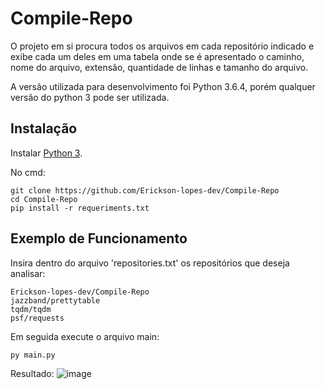 # <h1>Compile-Repo</h1>
<p>O projeto em si procura todos os arquivos em cada repositório indicado e exibe cada um deles em uma tabela onde se é apresentado o  caminho, nome do arquivo, extensão, quantidade de linhas e tamanho do arquivo.</p>

<p>A versão utilizada para desenvolvimento foi Python 3.6.4, porém qualquer versão do python 3 pode ser utilizada.</p>


## Instalação

Instalar [Python 3](https://www.python.org/download/).

No cmd:
```
git clone https://github.com/Erickson-lopes-dev/Compile-Repo
cd Compile-Repo
pip install -r requeriments.txt
```

## Exemplo de Funcionamento

Insira dentro do arquivo 'repositories.txt' os repositórios que deseja analisar:
```
Erickson-lopes-dev/Compile-Repo
jazzband/prettytable
tqdm/tqdm
psf/requests
```

Em seguida execute o arquivo main:
```
py main.py
```

Resultado: 
![image](https://user-images.githubusercontent.com/62525983/106611192-6d40a000-6546-11eb-952e-7cca893bfaa6.png)

